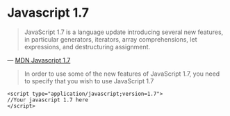 # Javascript 1.7

> JavaScript 1.7 is a language update introducing several new features, in particular generators, iterators, array comprehensions, let expressions, and destructuring assignment.    

&mdash; [MDN Javascript 1.7](https://developer.mozilla.org/en-US/docs/Web/JavaScript/New_in_JavaScript/1.7)

> In order to use some of the new features of JavaScript 1.7, you need to specify that you wish to use JavaScript 1.7

    <script type="application/javascript;version=1.7">
    //Your javascript 1.7 here
    </script>
